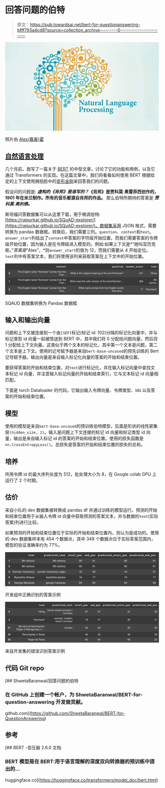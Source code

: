 # 回答问题的伯特

> 原文：<https://pub.towardsai.net/bert-for-questionanswering-bfff793a4cd8?source=collection_archive---------0----------------------->

![](img/ae4b22834da97e30a60dc3d5c4c9c858.png)

照片由 [Alex(嘉豪)霍](https://jhuo831alex.github.io/)

## [自然语言处理](https://towardsai.net/p/category/nlp)

几个月前，我写了一篇关于 [BERT](https://medium.com/@shwetabaranwal20/understanding-bert-b69ce7ad03c1) 的中型文章，讨论了它的功能和用例，以及它通过 Transformers 的实现。在这篇文章中，我们将看看如何使用 BERT 根据给定的上下文使用拥抱脸中的[变形金刚](https://huggingface.co/transformers/)来回答我们的问题。

假设问的问题是: ***虚构的《肖邦》是谁写的？*《肖邦》是贾科莫·奥雷菲西创作的，1901 年在米兰制作。所有的音乐都源自肖邦的作品。** 那么伯特所期待的答案是 ***贾科莫·奥利佛。***

斯坦福问答数据集可以从这里下载，用于微调伯特:[https://rajpurkar.github.io/SQuAD-explorer/](https://rajpurkar.github.io/SQuAD-explorer/)。数据集采用 JSON 格式，需要转换为 pandas 数据框。转换后，我们需要三列。`question`、`context`和`text`。`answer_start`列给出了`context`中答案的字符级开始位置，而我们需要答案的令牌级开始位置，因为输入是在令牌级进入模型的。例如:如果上下文是*“她叫亚历克斯。”*答案是*“Alex”，*则`answer_start`的值为 12，而我们需要从 4 开始定位。`text`列中有答案文本，我们将使用该列来获取答案在上下文中的开始位置。

![](img/5912c8e2d9adb1fad07a6e408c982369.png)

SQAUD 数据集转换为 Pandas 数据框

## 输入和输出向量

问题和上下文被连接到一个由`[SEP]`标记(标记 id: 102)分隔的标记化向量中，并与标记类型 id 向量一起被馈送到 BERT 中，其中我们将 0 分配给问题向量，然后将 1 分配给上下文向量。这类似于两个文本的标记化，其中第一个文本是问题，第二个文本是上下文。使用的记号赋予器是来自`bert-base-uncased`的预先训练的 Bert 记号赋予器。输出向量是来自输入标记化向量的答案的开始和结束位置。

要获得答案的开始和结束位置，对`text`进行标记化，并在输入标记向量中查找文本标记 id 向量，并注意输入标记向量的开始和结束索引，它与文本标记 id 向量相匹配。

下面是 torch Dataloader 的代码，它输出输入令牌向量、令牌类型、ids 以及答案的开始和结束位置。

## 模型

使用的模型是来自`bert-base-uncased`的预训练伯特模型，后面是形状的线性密集层`(hidden_size, 2)`。输入是问题上下文连接的标记 id 向量和标记类型 id 向量，输出是来自输入标记 id 的答案的开始和结束位置。使用的损失函数是`nn.CrossEntropyLoss()`。总损失是答案的开始和结束位置的损失的总和。

## 培养

所用令牌 id 的最大序列长度为 512，批处理大小为 8，在 Google colab GPU 上运行了 2 个时期。

## 估价

来自小队的 dev 数据集被转换成 pandas df 并通过训练的模型运行。预测的开始和结束位置用于从输入令牌 id 向量中获取预测的答案文本，并与数据的`text`(实际答案)列进行比较。

如果预测的开始和结束位置位于实际的开始和结束位置内，则认为是成功的。使用的 dev 数据集样本有 454 个数据点，其中 349 个数据点位于实际答案范围内，模型的验证准确率约为 77%。

![](img/16b7fa3d3d5329e5d1287fb7e8b82673.png)

开发组中正确识别的答案示例

![](img/a640484d27c9dc63fd8ce5fd08f24ca2.png)

来自开发集的错误识别答案示例

## 代码 Git repo

[](https://github.com/ShwetaBaranwal/BERT-for-QuestionAnswering) [## ShwetaBaranwal/回答问题的伯特

### 在 GitHub 上创建一个帐户，为 ShwetaBaranwal/BERT-for-question-answering 开发做贡献。

github.com](https://github.com/ShwetaBaranwal/BERT-for-QuestionAnswering) 

## 参考

 [## BERT -变压器 2.6.0 文档

### BERT 模型是在 BERT:用于语言理解的深度双向转换器的预训练中提出的…

huggingface.co](https://huggingface.co/transformers/model_doc/bert.html)